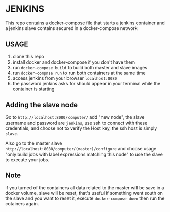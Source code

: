 JENKINS
=======

This repo contains a docker-compose file that starts a jenkins container and a
jenkins slave contains secured in a docker-compose network

## USAGE

1. clone this repo
1. install docker and docker-compose if you don't have them
1. run `docker-compose build` to build both master and slave images
1. run `docker-compnse run` to run both containers at the same time
1. access jenkins from your browser `localhost:8080`
1. the password jenkins asks for should appear in your terminal while the
   container is starting

## Adding the slave node

Go to `http://localhost:8080/computer/` add "new node", the slave username and
password are `jenkins`, use ssh to connect with these credentials, and choose
not to verify the Host key, the ssh host is simply `slave`.

Also go to the master slave `http://localhost:8080/computer/(master)/configure`
and choose usage "only build jobs with label expressions matching this node" to
use the slave to execute your jobs.

## Note

if you turned of the containers all data related to the master will be save in a
docker volume, slave will be reset, that's useful if something went south on the
slave and you want to reset it, execute `docker-compose down` then run the
cotainers again.
